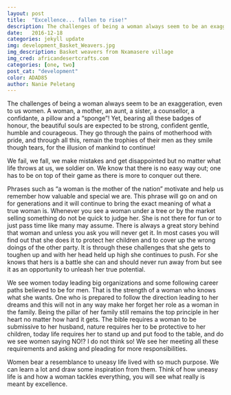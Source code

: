 ```yaml
---
layout: post
title:  "Excellence... fallen to rise!"
description: The challenges of being a woman always seem to be an exaggeration, even to us women. A woman, a mother, an aunt, a sister, a counsellor, a confidante, a pillow and a “sponge”! Yet, bearing all these badges of honour, the beautiful souls are expected to be strong,
date:   2016-12-18
categories: jekyll update
img: development_Basket_Weavers.jpg
img_description: Basket weavers from Nxamasere village
img_cred: africandesertcrafts.com
categories: [one, two]
post_cat: "development"
color: ADAD85
author: Nanie Peletang
---
```

The challenges of being a woman always seem to be an exaggeration, even to us women. A woman, a mother, an aunt, a sister, a counsellor, a confidante, a pillow and a “sponge”!  Yet, bearing all these badges of honour, the beautiful souls are expected to be strong, confident gentle, humble and courageous. They go through the pains of motherhood with pride, and through all this, remain the trophies of their men as they smile though tears, for the illusion of mankind to continue!

We fail, we fall, we make mistakes and get disappointed but no matter what life throws at us, we soldier on.  We know that there is no easy way out; one has to be on top of their game as there is more to conquer out there.

Phrases such as “a woman is the mother of the nation” motivate and help us remember how valuable and special we are. This phrase will go on and on for generations and it will continue to bring the exact meaning of what a true woman is. Whenever you see a woman under a tree or by the market selling something do not be quick to judge her. She is not there for fun or to just pass time like many may assume. There is always a great story behind that woman and unless you ask you will never get it.  In most cases you will find out that she does it to protect her children and to cover up the wrong doings of the other party. It is through these challenges that she gets to toughen up and with her head held up high she continues to push. For she knows that  hers is a battle she can and should never run away from but see it as an opportunity to unleash her true potential.

We see women today leading big organizations and some following career paths believed to be for men. That is the strength of a woman who knows what she wants. One who is prepared to follow the direction leading to her dreams and this will not in any way make her forget her role as a woman in the family. Being the pillar of her family still remains the top principle in her heart no matter how hard it gets. The bible requires a woman to be submissive to her husband, nature requires her  to be protective to her children, today life requires her to stand up and put food to the table, and do we see women saying NO!? I do not think so! We see her meeting all these requirements and asking and pleading for more responsibilities.

Women bear a resemblance to uneasy life lived with so much purpose. We can learn a lot and draw some inspiration from them. Think of how uneasy life is and how a woman tackles everything, you will see what really is meant by excellence.